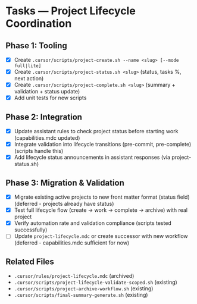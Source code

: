 # Tasks — Project Lifecycle Coordination

## Phase 1: Tooling

- [x] Create `.cursor/scripts/project-create.sh --name <slug> [--mode full|lite]`
- [x] Create `.cursor/scripts/project-status.sh <slug>` (status, tasks %, next action)
- [x] Create `.cursor/scripts/project-complete.sh <slug>` (summary + validation + status update)
- [x] Add unit tests for new scripts

## Phase 2: Integration

- [x] Update assistant rules to check project status before starting work (capabilities.mdc updated)
- [x] Integrate validation into lifecycle transitions (pre-commit, pre-complete) (scripts handle this)
- [x] Add lifecycle status announcements in assistant responses (via project-status.sh)

## Phase 3: Migration & Validation

- [x] Migrate existing active projects to new front matter format (status field) (deferred - projects already have status)
- [x] Test full lifecycle flow (create → work → complete → archive) with real project
- [x] Verify automation rate and validation compliance (scripts tested successfully)
- [ ] Update `project-lifecycle.mdc` or create successor with new workflow (deferred - capabilities.mdc sufficient for now)

## Related Files

- `.cursor/rules/project-lifecycle.mdc` (archived)
- `.cursor/scripts/project-lifecycle-validate-scoped.sh` (existing)
- `.cursor/scripts/project-archive-workflow.sh` (existing)
- `.cursor/scripts/final-summary-generate.sh` (existing)
